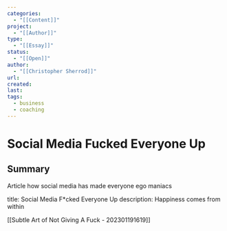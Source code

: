 ```yaml
---
categories:
  - "[[Content]]"
project:
  - "[[Author]]"
type:
  - "[[Essay]]"
status:
  - "[[Open]]"
author:
  - "[[Christopher Sherrod]]"
url: 
created:
last:
tags:
  - business
  - coaching
---
```

# Social Media Fucked Everyone Up

## Summary
Article how social media has made everyone ego maniacs

title: Social Media F*cked Everyone Up
description: Happiness comes from within

[[Subtle Art of Not Giving A Fuck - 202301191619]]